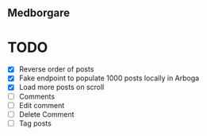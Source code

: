 ## Medborgare

# TODO

- [x] Reverse order of posts
- [x] Fake endpoint to populate 1000 posts locally in Arboga
- [x] Load more posts on scroll
- [ ] Comments
- [ ] Edit comment
- [ ] Delete Comment
- [ ] Tag posts
